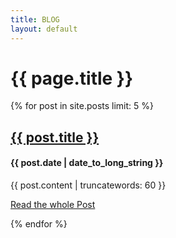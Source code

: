 ```yaml
---
title: BLOG
layout: default
---
```


# {{ page.title }}

{% for post in site.posts limit: 5 %}
<div class="row-fluid">
  <div class="span12">
    <h2><a href="{{ post.url }}">{{ post.title }}</a></h2>
    <h4>{{ post.date | date_to_long_string }}</h4>
    {{ post.content | truncatewords: 60 }}
      <p><a href="{{ post.url }}">Read the whole Post</a>
    </p>
  </div>
</div>
{% endfor %}
